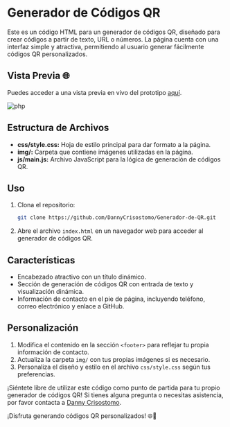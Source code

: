 # Generador de Códigos QR

Este es un código HTML para un generador de códigos QR, diseñado para crear códigos a partir de texto, URL o números. La página cuenta con una interfaz simple y atractiva, permitiendo al usuario generar fácilmente códigos QR personalizados.

## Vista Previa 🌐

Puedes acceder a una vista previa en vivo del prototipo [aquí](https://dazzling-axolotl-8b7918.netlify.app/).

![php](https://github.com/DannyCrisostomo/Gererador-de-QR/blob/main/Generador%20QR.png)

## Estructura de Archivos

- **css/style.css:** Hoja de estilo principal para dar formato a la página.
- **img/:** Carpeta que contiene imágenes utilizadas en la página.
- **js/main.js:** Archivo JavaScript para la lógica de generación de códigos QR.

## Uso

1. Clona el repositorio:

    ```bash
    git clone https://github.com/DannyCrisostomo/Generador-de-QR.git
    ```

2. Abre el archivo `index.html` en un navegador web para acceder al generador de códigos QR.

## Características

- Encabezado atractivo con un título dinámico.
- Sección de generación de códigos QR con entrada de texto y visualización dinámica.
- Información de contacto en el pie de página, incluyendo teléfono, correo electrónico y enlace a GitHub.

## Personalización

1. Modifica el contenido en la sección `<footer>` para reflejar tu propia información de contacto.
2. Actualiza la carpeta `img/` con tus propias imágenes si es necesario.
3. Personaliza el diseño y estilo en el archivo `css/style.css` según tus preferencias.

¡Siéntete libre de utilizar este código como punto de partida para tu propio generador de códigos QR! Si tienes alguna pregunta o necesitas asistencia, por favor contacta a [Danny Crisostomo](#).

¡Disfruta generando códigos QR personalizados! 🌐📲



